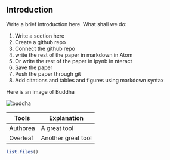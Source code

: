 ## Introduction

Write a  brief introduction here. What shall we do:

1. Write a section here
2. Create a github repo
3. Connect the github repo
4. write the rest of the paper in markdown in Atom
5. Or write the rest of the paper in ipynb in nteract
6. Save the paper
7. Push the paper through git
8. Add citations and tables and figures using markdown syntax

Here is an image of Buddha

![buddha](buddha.jp)

| Tools | Explanation            |
|-------|------------------------|
| Authorea | A great tool        |
| Overleaf | Another great tool  |


```R
list.files()
```
